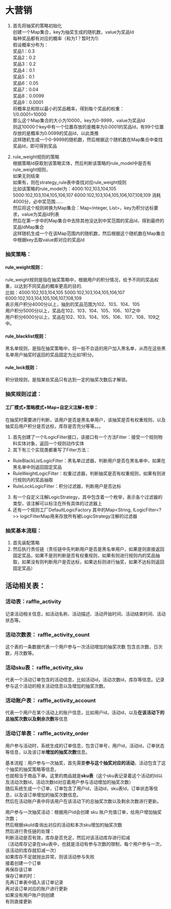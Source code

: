 # 大营销

1. 首先将抽奖的策略初始化  
创建一个Map集合，key为抽奖生成的随机数，value为奖品Id  
每种奖品都有对应的概率（和为1？暂时为1）  
假设概率分布为：  
奖品1：0.3  
奖品2：0.2   
奖品3：0.2  
奖品4：0.1  
奖品5：0.1  
奖品6：0.05  
奖品7：0.04  
奖品8：0.0099  
奖品9：0.0001   
将概率总和除以最小的奖品概率，得到每个奖品的权重：  
1/0.0001=10000  
那么这个Map集合的大小为10000，key为0-9999，value为奖品Id  
则这10000个key中有一个位置存放的是概率为0.0001的奖品Id，有99个位置存放的是概率为0.0099的奖品Id，以此类推  
这样随机生成一个0-9999的随机数，然后根据这个随机数在Map集合中查找奖品Id，即可得到奖品  

2. rule_weight规则的策略  
根据策略Id获取到该策略实体，然后判断该策略的rule_model中是否有rule_weight规则，  
如果无则结束   
如果有，则在strategy_rule表中查找对应rule_weight规则   
比如该策略的rule_model为：4000:102,103,104,105 5000:102,103,104,105,106,107 6000:102,103,104,105,106,107,108,109
消耗4000分，必中奖范围......  
然后将这个规则转换为Map集合：Map<Integer, List<Integer>>，key为积分达标要求，value为奖品Id列表  
然后在第一步中的Map集合中去除其他没达到中奖范围的奖品Id，得到最终的奖品IdMap集合  
这样随机生成一个在该Map范围内的随机数，然后根据这个随机数在Map集合中根据key去取value即对应的奖品Id  

### 抽奖策略：

#### rule_weight规则：

rule_weight规则是指在抽奖策略中，根据用户的积分情况，给予不同的奖品权重，以达到不同奖品的概率更高的目的.  
比如：4000:102,103,104,105 5000:102,103,104,105,106,107 6000:102,103,104,105,106,107,108,109  
表示用户积分4000分以上，抽到的奖品范围为102、103、104、105   
用户积分5000分以上，奖品在102、103、104、105、106、107之中   
用户积分6000分以上，奖品在102、103、104、105、106、107、108、109之中。  

#### rule_blacklist规则：

黑名单规则，是指在抽奖策略中，将一些不合适的用户加入黑名单，从而在这些黑名单用户抽奖时返回的奖品固定为比如1积分。   

#### rule_lock规则：

积分锁规则，是指某些奖品只有达到一定的抽奖次数后才解锁。

### 抽奖规则过滤：

#### 工厂模式+策略模式+Map+自定义注解+枚举：

在抽奖时需要进行判断，该用户是否是黑名单用户，该抽奖是否有权重规则，以及抽奖后用户积分是否达标，库存是否充分等等。。。
1. 首先创建了一个ILogicFilter接口，该接口有一个方法Filter：接受一个规则物料实体对象，返回一个规则动作实体
2. 其下有三个实现类都重写了Filter方法：
 - RuleBlackListLogicFilter：黑名单过滤器，判断用户是否在黑名单中，如果在黑名单中则返回固定奖品
 - RuleWeightLogicFilter：权重过滤器，判断抽奖是否有权重规则，如果有则进行规则内的奖品抽取
 - RuleLockLogicFilter：积分过滤器，判断用户是否达标
3. 有一个自定义注解LogicStrategy，其中包含着一个枚举，表示各个过滤器的类型，该注解可以标注在所有具体的过滤器上
4. 还有一个规则工厂DefaultLogicFactory 其中的Map<String, ILogicFilter<?>> logicFilterMap用来存放所有被LogicStrategy注解的过滤器


### 抽奖基本流程：
1. 首先装配策略
2. 然后执行责任链（责任链中先判断用户是否是黑名单用户，如果是则直接返回固定奖品，如果不是则判断是否有权重规则，如果有则进行规则内的奖品抽取，如果没有则判断用户是否达标，如果达标则进行抽奖，如果不达标则返回固定奖品）

## 活动相关表：  

### 活动表：raffle_activity  
记录活动相关信息，如活动名称、活动描述、活动开始时间、活动结束时间、活动状态等。  

### 活动次数表： raffle_activity_count  
这个表的一条数据代表一个用户参与一次活动增加的抽奖次数 包含总次数，日次数，月次数等。   

### 活动sku表： raffle_activity_sku  
代表一个活动订单包含的活动信息，比如活动id，活动次数id，库存等信息。记录参与这个活动的相关活动信息以及增加的抽奖次数。    

### 活动账户表： raffle_activity_account  
代表一个用户在某个活动上的账户信息，比如用户id，活动id，以及**在该活动下的总抽奖次数以及剩余次数**等信息  

### 活动订单表： raffle_activity_order  
用户参与活动时，系统生成的订单信息，包含订单号，用户id，活动id，订单状态等信息，以及该订单**增加的抽奖次数**信息。  

基本流程：用户参与一次抽奖，首先需要**参与这个抽奖对应的活动**，活动包含了这个抽奖的抽奖策略等信息，  
也就相当于商品下单。这里的商品就是**sku表**（这个sku表记录着这个活动的Id以及活动次数Id，活动次数Id对应着用户参与活动增加的抽奖次数）  
随后系统生成一个订单，订单包含了用户id，活动id，sku表Id，订单状态等信息，以及该订单增加的抽奖次数信息。  
然后在活动账户表中将该用户在该活动下的总抽奖次数以及剩余次数进行更新。  


用户参与一次抽奖活动：根据用户id会创建 sku 账户充值订单，给用户增加抽奖次数；  
然后根据skuId查询出对应的活动和本次sku增加的抽奖次数  
然后进行责任链的处理：  
判断活动是否有效，库存是否充足，然后对该活动库存进行扣减  
（活动库存记录在sku表中，也就是活动有参与次数的限制，每个用户参与一次，该活动的库存就扣减一次）  
如果库存不足就抛出异常，则该活动参与失败   
接着创建一个订单  
再保存该订单  
保存订单的时：  
先再订单表中插入该订单记录  
再对该订单对应的账户进行更新  
如果没有用户账户则创建  
有则直接更新  

